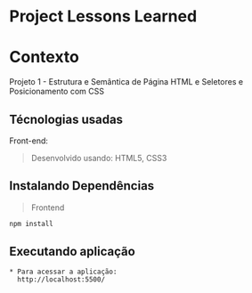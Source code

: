 # Project Lessons Learned

# Contexto
Projeto 1  - Estrutura e Semântica de Página HTML e Seletores e Posicionamento com CSS 

## Técnologias usadas

Front-end:
> Desenvolvido usando: HTML5, CSS3


## Instalando Dependências

> Frontend
```bash
npm install
``` 
## Executando aplicação

  ```
* Para acessar a aplicação:
    http://localhost:5500/
  ```
